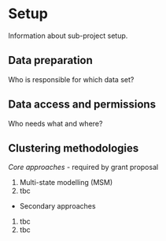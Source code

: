 # Setup

Information about sub-project setup.

## Data preparation

Who is responsible for which data set?

## Data access and permissions

Who needs what and where?

## Clustering methodologies

*Core approaches* - required by grant proposal

1. Multi-state modelling (MSM) 
2. tbc

* Secondary approaches

1. tbc
2. tbc
